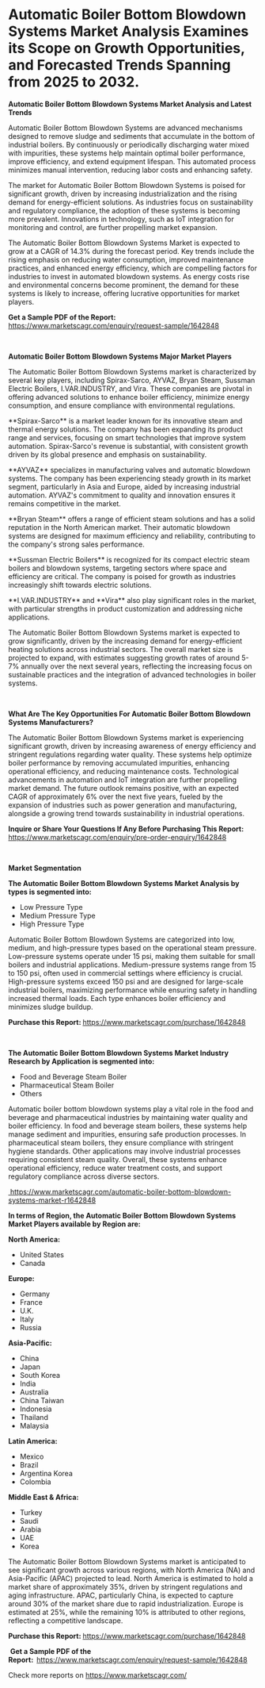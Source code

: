 <p><h1>Automatic Boiler Bottom Blowdown Systems Market Analysis Examines its Scope on Growth Opportunities, and Forecasted Trends Spanning from 2025 to 2032.</h1></p><p><strong>Automatic Boiler Bottom Blowdown Systems Market Analysis and Latest Trends</strong></p>
<p><p>Automatic Boiler Bottom Blowdown Systems are advanced mechanisms designed to remove sludge and sediments that accumulate in the bottom of industrial boilers. By continuously or periodically discharging water mixed with impurities, these systems help maintain optimal boiler performance, improve efficiency, and extend equipment lifespan. This automated process minimizes manual intervention, reducing labor costs and enhancing safety.</p><p>The market for Automatic Boiler Bottom Blowdown Systems is poised for significant growth, driven by increasing industrialization and the rising demand for energy-efficient solutions. As industries focus on sustainability and regulatory compliance, the adoption of these systems is becoming more prevalent. Innovations in technology, such as IoT integration for monitoring and control, are further propelling market expansion.</p><p>The Automatic Boiler Bottom Blowdown Systems Market is expected to grow at a CAGR of 14.3% during the forecast period. Key trends include the rising emphasis on reducing water consumption, improved maintenance practices, and enhanced energy efficiency, which are compelling factors for industries to invest in automated blowdown systems. As energy costs rise and environmental concerns become prominent, the demand for these systems is likely to increase, offering lucrative opportunities for market players.</p></p>
<p><strong>Get a Sample PDF of the Report:&nbsp;</strong> <a href="https://www.marketscagr.com/enquiry/request-sample/1642848?utm_campaign=2650&utm_medium=2&utm_source=Github&utm_content=ia&utm_term=28032025&utm_id=automatic-boiler-bottom-blowdown-systems">https://www.marketscagr.com/enquiry/request-sample/1642848</a></p>
<p>&nbsp;</p>
<p><strong>Automatic Boiler Bottom Blowdown Systems Major Market Players</strong></p>
<p><p>The Automatic Boiler Bottom Blowdown Systems market is characterized by several key players, including Spirax-Sarco, AYVAZ, Bryan Steam, Sussman Electric Boilers, I.VAR.INDUSTRY, and Vira. These companies are pivotal in offering advanced solutions to enhance boiler efficiency, minimize energy consumption, and ensure compliance with environmental regulations.</p><p>**Spirax-Sarco** is a market leader known for its innovative steam and thermal energy solutions. The company has been expanding its product range and services, focusing on smart technologies that improve system automation. Spirax-Sarco's revenue is substantial, with consistent growth driven by its global presence and emphasis on sustainability.</p><p>**AYVAZ** specializes in manufacturing valves and automatic blowdown systems. The company has been experiencing steady growth in its market segment, particularly in Asia and Europe, aided by increasing industrial automation. AYVAZ's commitment to quality and innovation ensures it remains competitive in the market.</p><p>**Bryan Steam** offers a range of efficient steam solutions and has a solid reputation in the North American market. Their automatic blowdown systems are designed for maximum efficiency and reliability, contributing to the company's strong sales performance.</p><p>**Sussman Electric Boilers** is recognized for its compact electric steam boilers and blowdown systems, targeting sectors where space and efficiency are critical. The company is poised for growth as industries increasingly shift towards electric solutions.</p><p>**I.VAR.INDUSTRY** and **Vira** also play significant roles in the market, with particular strengths in product customization and addressing niche applications.</p><p>The Automatic Boiler Bottom Blowdown Systems market is expected to grow significantly, driven by the increasing demand for energy-efficient heating solutions across industrial sectors. The overall market size is projected to expand, with estimates suggesting growth rates of around 5-7% annually over the next several years, reflecting the increasing focus on sustainable practices and the integration of advanced technologies in boiler systems.</p></p>
<p>&nbsp;</p>
<p><strong>What Are The Key Opportunities For Automatic Boiler Bottom Blowdown Systems Manufacturers?</strong></p>
<p><p>The Automatic Boiler Bottom Blowdown Systems market is experiencing significant growth, driven by increasing awareness of energy efficiency and stringent regulations regarding water quality. These systems help optimize boiler performance by removing accumulated impurities, enhancing operational efficiency, and reducing maintenance costs. Technological advancements in automation and IoT integration are further propelling market demand. The future outlook remains positive, with an expected CAGR of approximately 6% over the next five years, fueled by the expansion of industries such as power generation and manufacturing, alongside a growing trend towards sustainability in industrial operations.</p></p>
<p><strong>Inquire or Share Your Questions If Any Before Purchasing This Report:</strong> <a href="https://www.marketscagr.com/enquiry/pre-order-enquiry/1642848?utm_campaign=2650&utm_medium=2&utm_source=Github&utm_content=ia&utm_term=28032025&utm_id=automatic-boiler-bottom-blowdown-systems">https://www.marketscagr.com/enquiry/pre-order-enquiry/1642848</a></p>
<p>&nbsp;</p>
<p><strong>Market Segmentation</strong></p>
<p><strong>The Automatic Boiler Bottom Blowdown Systems Market Analysis by types is segmented into:</strong></p>
<p><ul><li>Low Pressure Type</li><li>Medium Pressure Type</li><li>High Pressure Type</li></ul></p>
<p><p>Automatic Boiler Bottom Blowdown Systems are categorized into low, medium, and high-pressure types based on the operational steam pressure. Low-pressure systems operate under 15 psi, making them suitable for small boilers and industrial applications. Medium-pressure systems range from 15 to 150 psi, often used in commercial settings where efficiency is crucial. High-pressure systems exceed 150 psi and are designed for large-scale industrial boilers, maximizing performance while ensuring safety in handling increased thermal loads. Each type enhances boiler efficiency and minimizes sludge buildup.</p></p>
<p><strong>Purchase this Report:&nbsp;</strong><a href="https://www.marketscagr.com/purchase/1642848?utm_campaign=2650&utm_medium=2&utm_source=Github&utm_content=ia&utm_term=28032025&utm_id=automatic-boiler-bottom-blowdown-systems">https://www.marketscagr.com/purchase/1642848</a></p>
<p>&nbsp;</p>
<p><strong>The Automatic Boiler Bottom Blowdown Systems Market Industry Research by Application is segmented into:</strong></p>
<p><ul><li>Food and Beverage Steam Boiler</li><li>Pharmaceutical Steam Boiler</li><li>Others</li></ul></p>
<p><p>Automatic boiler bottom blowdown systems play a vital role in the food and beverage and pharmaceutical industries by maintaining water quality and boiler efficiency. In food and beverage steam boilers, these systems help manage sediment and impurities, ensuring safe production processes. In pharmaceutical steam boilers, they ensure compliance with stringent hygiene standards. Other applications may involve industrial processes requiring consistent steam quality. Overall, these systems enhance operational efficiency, reduce water treatment costs, and support regulatory compliance across diverse sectors.</p></p>
<p><a href="https://www.marketscagr.com/automatic-boiler-bottom-blowdown-systems-market-r1642848?utm_campaign=2650&utm_medium=2&utm_source=Github&utm_content=ia&utm_term=28032025&utm_id=automatic-boiler-bottom-blowdown-systems">&nbsp;https://www.marketscagr.com/automatic-boiler-bottom-blowdown-systems-market-r1642848</a></p>
<p><strong>In terms of Region, the Automatic Boiler Bottom Blowdown Systems Market Players available by Region are:</strong></p>
<p>
    <p> <strong> North America: </strong>
        <ul>
            <li>United States</li>
            <li>Canada</li>
        </ul>
        </p> 
    <p> <strong> Europe: </strong>
        <ul>
            <li>Germany</li>
            <li>France</li>
            <li>U.K.</li>
            <li>Italy</li>
            <li>Russia</li>
        </ul>
        </p> 
    <p> <strong> Asia-Pacific: </strong>
        <ul>
            <li>China</li>
            <li>Japan</li>
            <li>South Korea</li>
            <li>India</li>
            <li>Australia</li>
            <li>China Taiwan</li>
            <li>Indonesia</li>
            <li>Thailand</li>
            <li>Malaysia</li>
        </ul>
        </p> 
    <p> <strong> Latin America: </strong>
        <ul>
            <li>Mexico</li>
            <li>Brazil</li>
            <li>Argentina Korea</li>
            <li>Colombia</li>
        </ul>
        </p> 
    <p> <strong> Middle East & Africa: </strong>
        <ul>
            <li>Turkey</li>
            <li>Saudi</li>
            <li>Arabia</li>
            <li>UAE</li>
            <li>Korea</li>
        </ul>
    </p>
    </p>
<p><p>The Automatic Boiler Bottom Blowdown Systems market is anticipated to see significant growth across various regions, with North America (NA) and Asia-Pacific (APAC) projected to lead. North America is estimated to hold a market share of approximately 35%, driven by stringent regulations and aging infrastructure. APAC, particularly China, is expected to capture around 30% of the market share due to rapid industrialization. Europe is estimated at 25%, while the remaining 10% is attributed to other regions, reflecting a competitive landscape.</p></p>
<p><strong>Purchase this Report: </strong><a href="https://www.marketscagr.com/purchase/1642848?utm_campaign=2650&utm_medium=2&utm_source=Github&utm_content=ia&utm_term=28032025&utm_id=automatic-boiler-bottom-blowdown-systems">https://www.marketscagr.com/purchase/1642848</a></p>
<p>&nbsp;<strong>Get a Sample PDF of the Report:&nbsp;&nbsp;</strong><a href="https://www.marketscagr.com/enquiry/request-sample/1642848?utm_campaign=2650&utm_medium=2&utm_source=Github&utm_content=ia&utm_term=28032025&utm_id=automatic-boiler-bottom-blowdown-systems">https://www.marketscagr.com/enquiry/request-sample/1642848</a></p>
<p><strong></strong></p>
<p>Check more reports on <a href="https://www.marketscagr.com/?utm_campaign=2650&utm_medium=2&utm_source=Github&utm_content=ia&utm_term=28032025&utm_id=automatic-boiler-bottom-blowdown-systems">https://www.marketscagr.com/</a></p>